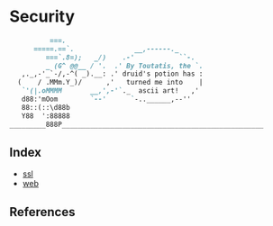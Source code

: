 # Security
```markdown
          ===.
      =====.==`.               __,------._
         ===`.8=);   _/)    .-'           ``-.
         _ (G^ @@__ / '.  .' By Toutatis, the `.
   ,._,-'_`-/,-^( _).__: .' druid's potion has :
  (    / .MMm.Y_)/      ,'   turned me into    |
   `'(|.oMMMM       __,',-'`._  ascii art!   ,'
   d88:'mOom        `--'      `-..______,--''
   88::(::\d88b
   Y88  ':88888
_________888P__________________________________________________
```
## Index
- [ssl](ssl.md)
- [web](web.md)

## References